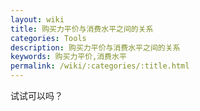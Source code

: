 ```yaml
---
layout: wiki
title: 购买力平价与消费水平之间的关系
categories: Tools
description: 购买力平价与消费水平之间的关系
keywords: 购买力平价,消费水平
permalink: /wiki/:categories/:title.html
---
```



试试可以吗？